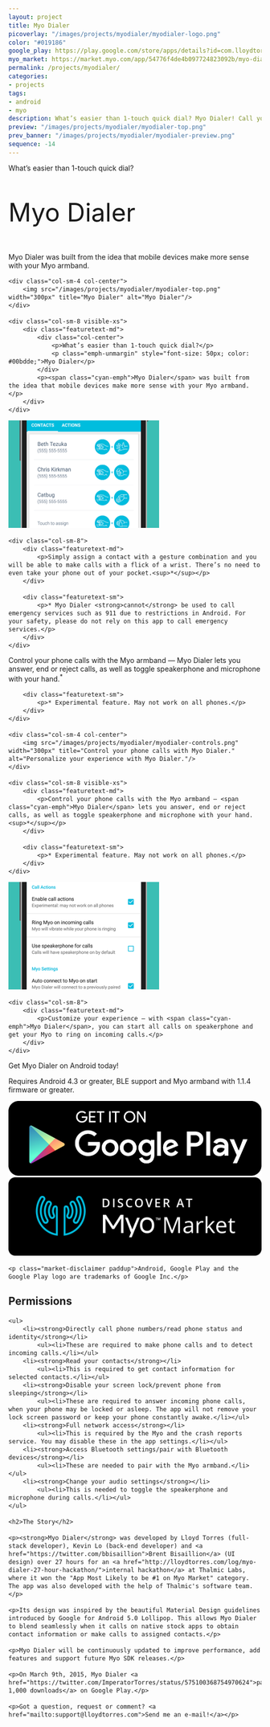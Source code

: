 ```yaml
---
layout: project
title: Myo Dialer
picoverlay: "/images/projects/myodialer/myodialer-logo.png"
color: "#019186"
google_play: https://play.google.com/store/apps/details?id=com.lloydtorres.myodialer
myo_market: https://market.myo.com/app/54776f4de4b097724823092b/myo-dialer
permalink: /projects/myodialer/
categories:
- projects
tags:
- android
- myo
description: What’s easier than 1-touch quick dial? Myo Dialer! Call your favourite contacts with a flick of a wrist. Winner at Thalmic Hack'd 2014.
preview: "/images/projects/myodialer/myodialer-top.png"
prev_banner: "/images/projects/myodialer/myodialer-preview.png"
sequence: -14
---
```


<div class="row paddown paddup">
    <div class="col-sm-8 hidden-xs">
        <div class="featuretext-md">
            <p>What’s easier than 1-touch quick dial?</p>
            <p class="cyan-emph emph-unmargin" style="font-size: 50px;">Myo Dialer</p>
            <p><span class="cyan-emph">Myo Dialer</span> was built from the idea that mobile devices make more sense with your Myo armband.</p>
        </div>
    </div>

    <div class="col-sm-4 col-center">
        <img src="/images/projects/myodialer/myodialer-top.png" width="300px" title="Myo Dialer" alt="Myo Dialer"/>
    </div>

    <div class="col-sm-8 visible-xs">
        <div class="featuretext-md">
            <div class="col-center">
                <p>What’s easier than 1-touch quick dial?</p>
                <p class="emph-unmargin" style="font-size: 50px; color: #00bdde;">Myo Dialer</p>
            </div>
            <p><span class="cyan-emph">Myo Dialer</span> was built from the idea that mobile devices make more sense with your Myo armband.</p>
        </div>
    </div>
</div>

<div class="row paddup paddown">
    <div class="col-sm-4 col-center">
        <img src="/images/projects/myodialer/myodialer-gestures.png" width="300px" title="Assign up to four contacts to gestures in Myo Dialer." alt="Assign up to four contacts to gestures in Myo Dialer."/>
    </div>

    <div class="col-sm-8">
        <div class="featuretext-md">
            <p>Simply assign a contact with a gesture combination and you will be able to make calls with a flick of a wrist. There’s no need to even take your phone out of your pocket.<sup>*</sup></p>
        </div>

        <div class="featuretext-sm">
            <p>* Myo Dialer <strong>cannot</strong> be used to call emergency services such as 911 due to restrictions in Android. For your safety, please do not rely on this app to call emergency services.</p>
        </div>
    </div>
</div>

<div class="row paddown paddup">
    <div class="col-sm-8 hidden-xs">
        <div class="featuretext-md">
            <p>Control your phone calls with the Myo armband — <span class="cyan-emph">Myo Dialer</span> lets you answer, end or reject calls, as well as toggle speakerphone and microphone with your hand.<sup>*</sup></p>
        </div>

        <div class="featuretext-sm">
            <p>* Experimental feature. May not work on all phones.</p>
        </div>
    </div>

    <div class="col-sm-4 col-center">
        <img src="/images/projects/myodialer/myodialer-controls.png" width="300px" title="Control your phone calls with Myo Dialer." alt="Personalize your experience with Myo Dialer."/>
    </div>

    <div class="col-sm-8 visible-xs">
        <div class="featuretext-md">
            <p>Control your phone calls with the Myo armband — <span class="cyan-emph">Myo Dialer</span> lets you answer, end or reject calls, as well as toggle speakerphone and microphone with your hand.<sup>*</sup></p>
        </div>

        <div class="featuretext-sm">
            <p>* Experimental feature. May not work on all phones.</p>
        </div>
    </div>
</div>

<div class="row paddup paddown">
    <div class="col-sm-4 col-center">
        <img src="/images/projects/myodialer/myodialer-settings.png" width="300px" title="Personalize your experience with Myo Dialer." alt="Assign up to four contacts to gestures in Myo Dialer."/>
    </div>

    <div class="col-sm-8">
        <div class="featuretext-md">
            <p>Customize your experience — with <span class="cyan-emph">Myo Dialer</span>, you can start all calls on speakerphone and get your Myo to ring on incoming calls.</p>
        </div> 
    </div>
</div>

<div class="col-center paddup paddown">
    <p class= "featuretext-lg">Get <span class="cyan-emph">Myo Dialer</span> on Android today!</p>
    <p class="featuretext-sm">Requires Android 4.3 or greater, BLE support and Myo armband with 1.1.4 firmware or greater.</p>
    <span class="paddown">
        <a href="https://play.google.com/store/apps/details?id=com.lloydtorres.myodialer"><img src="/images/icons/ps_badge.png" class="market-badges-large"/></a>
        <a href="https://market.myo.com/app/54776f4de4b097724823092b/myo-dialer"><img src="/images/icons/myo_badge.png" class="market-badges-large"/></a>
    </span>

    <p class="market-disclaimer paddup">Android, Google Play and the Google Play logo are trademarks of Google Inc.</p>
</div> 

<div class="row"><div class="col-md-offset-2 col-md-8"><div class="divider"><div class="inner"></div></div></div></div>

<div class="paddown">
    <h2>Permissions</h2>

    <ul>
        <li><strong>Directly call phone numbers/read phone status and identity</strong></li>
            <ul><li>These are required to make phone calls and to detect incoming calls.</li></ul>
        <li><strong>Read your contacts</strong></li>
            <ul><li>This is required to get contact information for selected contacts.</li></ul>
        <li><strong>Disable your screen lock/prevent phone from sleeping</strong></li>
            <ul><li>These are required to answer incoming phone calls, when your phone may be locked or asleep. The app will not remove your lock screen password or keep your phone constantly awake.</li></ul>
        <li><strong>Full network access</strong></li>
            <ul><li>This is required by the Myo and the crash reports service. You may disable these in the app settings.</li></ul>
        <li><strong>Access Bluetooth settings/pair with Bluetooth devices</strong></li>
            <ul><li>These are needed to pair with the Myo armband.</li></ul>
        <li><strong>Change your audio settings</strong></li>
            <ul><li>This is needed to toggle the speakerphone and microphone during calls.</li></ul>
    </ul>

    <h2>The Story</h2>

    <p><strong>Myo Dialer</strong> was developed by Lloyd Torres (full-stack developer), Kevin Lo (back-end developer) and <a href="https://twitter.com/bbisaillion">Brent Bisaillion</a> (UI design) over 27 hours for an <a href="http://lloydtorres.com/log/myo-dialer-27-hour-hackathon/">internal hackathon</a> at Thalmic Labs, where it won the "App Most Likely to be #1 on Myo Market" category. The app was also developed with the help of Thalmic's software team.</p>

    <p>Its design was inspired by the beautiful Material Design guidelines introduced by Google for Android 5.0 Lollipop. This allows Myo Dialer to blend seamlessly when it calls on native stock apps to obtain contact information or make calls to assigned contacts.</p>

    <p>Myo Dialer will be continuously updated to improve performance, add features and support future Myo SDK releases.</p>

    <p>On March 9th, 2015, Myo Dialer <a href="https://twitter.com/ImperatorTorres/status/575100368754970624">passed 1,000 downloads</a> on Google Play.</p>

    <p>Got a question, request or comment? <a href="mailto:support@lloydtorres.com">Send me an e-mail!</a></p>
</div>